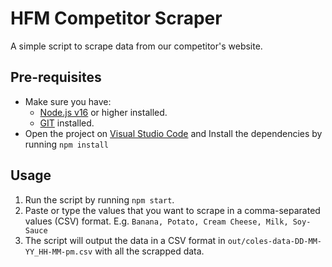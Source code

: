 # HFM Competitor Scraper

A simple script to scrape data from our competitor's website.

## Pre-requisites

- Make sure you have:
  - [Node.js v16](https://nodejs.org/en/) or higher installed.
  - [GIT](https://git-scm.com/downloads) installed.
- Open the project on [Visual Studio Code](https://code.visualstudio.com/) and Install the dependencies by running `npm install`

## Usage

1. Run the script by running `npm start`.
1. Paste or type the values that you want to scrape in a comma-separated values (CSV) format. E.g. `Banana, Potato, Cream Cheese, Milk, Soy-Sauce`
1. The script will output the data in a CSV format in `out/coles-data-DD-MM-YY_HH-MM-pm.csv` with all the scrapped data.
